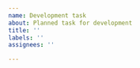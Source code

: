 ```yaml
---
name: Development task
about: Planned task for development
title: ''
labels: ''
assignees: ''

---
```



